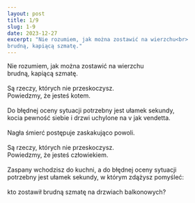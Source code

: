 ```yaml
---
layout: post
title: 1/9
slug: 1-9
date: 2023-12-27
excerpt: "Nie rozumiem, jak można zostawić na wierzchu<br>
brudną, kapiącą szmatę."
---
```

Nie rozumiem, jak można zostawić na wierzchu<br>
brudną, kapiącą szmatę.<br>
<br>
Są rzeczy, których nie przeskoczysz.<br>
Powiedzmy, że jesteś kotem.<br>
<br>
Do błędnej oceny sytuacji potrzebny jest ułamek sekundy,<br>
kocia pewność siebie i drzwi uchylone na v jak vendetta.<br>
<br>
Nagła śmierć postępuje zaskakująco powoli.<br>
<br>
Są rzeczy, których nie przeskoczysz.<br>
Powiedzmy, że jesteś człowiekiem.<br>
<br>
Zaspany wchodzisz do kuchni, a do błędnej oceny sytuacji<br>
potrzebny jest ułamek sekundy, w którym zdążysz pomyśleć:<br>
<br>
kto zostawił brudną szmatę na drzwiach balkonowych?
